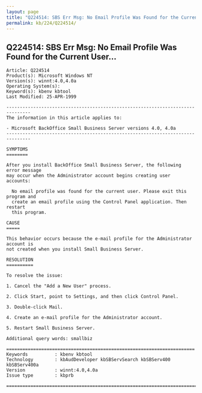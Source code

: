 ```yaml
---
layout: page
title: "Q224514: SBS Err Msg: No Email Profile Was Found for the Current User..."
permalink: kb/224/Q224514/
---
```


## Q224514: SBS Err Msg: No Email Profile Was Found for the Current User...

	Article: Q224514
	Product(s): Microsoft Windows NT
	Version(s): winnt:4.0,4.0a
	Operating System(s): 
	Keyword(s): kbenv kbtool
	Last Modified: 25-APR-1999
	
	-------------------------------------------------------------------------------
	The information in this article applies to:
	
	- Microsoft BackOffice Small Business Server versions 4.0, 4.0a 
	-------------------------------------------------------------------------------
	
	SYMPTOMS
	========
	
	After you install BackOffice Small Business Server, the following error message
	may occur when the Administrator account begins creating user accounts:
	
	  No email profile was found for the current user. Please exit this program and
	  create an email profile using the Control Panel application. Then restart
	  this program.
	
	CAUSE
	=====
	
	This behavior occurs because the e-mail profile for the Administrator account is
	not created when you install Small Business Server.
	
	RESOLUTION
	==========
	
	To resolve the issue:
	
	1. Cancel the "Add a New User" process.
	
	2. Click Start, point to Settings, and then click Control Panel.
	
	3. Double-click Mail.
	
	4. Create an e-mail profile for the Administrator account.
	
	5. Restart Small Business Server.
	
	Additional query words: smallbiz
	
	======================================================================
	Keywords          : kbenv kbtool 
	Technology        : kbAudDeveloper kbSBServSearch kbSBServ400 kbSBServ400a
	Version           : winnt:4.0,4.0a
	Issue type        : kbprb
	
	=============================================================================
	
